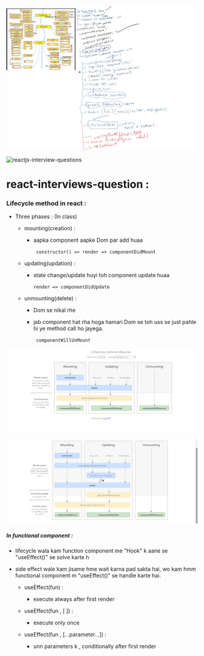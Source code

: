 ![CHEESE!](imgg/React_Revision.jpg)


![reactjs-interview-questions](https://github.com/sudheerj/reactjs-interview-questions)


# react-interviews-question :

### Lifecycle method in react :

- Three phases : (In class)

     - mounting(creation)   : 
       - aapka component aapke Dom par add huaa
           
              constructor() => render => componentDidMount
     - updating(updation)  :  
        - state change/update huyi toh component update huaa
             
              render => componentDidUpdate  
     - unmounting(delete) : 
        - Dom se nikal rhe
        - jab component hat rha hoga hamari Dom se toh uss se just pahle hi ye method call ho jayega.

               componentWillUnMount 

![CHEESE!](imgg/life-1.png)

![CHEESE!](imgg/life-2.png)


##### In functional component :

   - lifecycle wala kam function component me "Hook" k aane se "useEffect()" se solve karte h
   - side effect wale kam jisame hme wait karna pad sakta hai, wo kam hmm 
     functional component m "useEffect()" se handle karte hai. 

        - useEffect(fun) :
           
           - execute always after first render
        
        - useEffect(fun , [ ]) :
             
             - execute only once
        
        - useEffect(fun , [...parameter...]) :
            
             - unn parameters k , conditionally after first render
